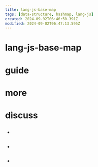 ```yaml
---
title: lang-js-base-map
tags: [data-structure, hashmap, lang-js]
created: 2024-09-02T06:46:50.391Z
modified: 2024-09-02T06:47:13.595Z
---
```


# lang-js-base-map

# guide

# more

# discuss

- ## 

- ## 

- ## 
